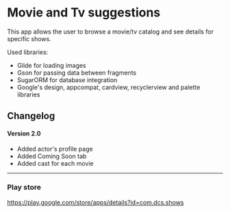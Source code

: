 # Movie and Tv suggestions 
This app allows the user to browse a movie/tv catalog and see details for specific shows.

Used libraries:

* Glide for loading images
* Gson for passing data between fragments
* SugarORM for database integration 
* Google's design, appcompat, cardview, recyclerview and palette libraries


## Changelog


#### Version 2.0
* Added actor's profile page
* Added Coming Soon tab
* Added cast for each movie

-----------
### Play store
https://play.google.com/store/apps/details?id=com.dcs.shows
